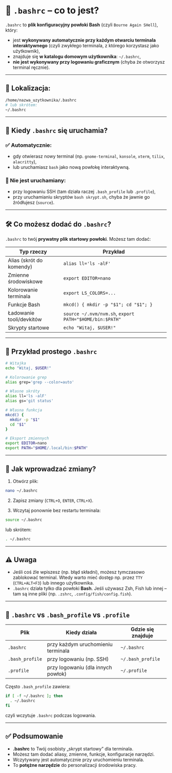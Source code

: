 # 📄 `.bashrc` – co to jest?

`.bashrc` to **plik konfiguracyjny powłoki Bash** (czyli `Bourne Again SHell`), który:

* jest **wykonywany automatycznie przy każdym otwarciu terminala interaktywnego** (czyli zwykłego terminala, z którego korzystasz jako użytkownik),
* znajduje się **w katalogu domowym użytkownika**: `~/.bashrc`,
* **nie jest wykonywany przy logowaniu graficznym** (chyba że otworzysz terminal ręcznie).

---

## 📌 Lokalizacja:

```bash
/home/nazwa_uzytkownika/.bashrc
# lub skrótem:
~/.bashrc
```

---

## 🧠 Kiedy `.bashrc` się uruchamia?

### ✅ Automatycznie:

* gdy otwierasz nowy terminal (np. `gnome-terminal`, `konsole`, `xterm`, `tilix`, `alacritty`),
* lub uruchamiasz `bash` jako nową powłokę interaktywną.

### 🚫 Nie jest uruchamiany:

* przy logowaniu SSH (tam działa raczej `.bash_profile` lub `.profile`),
* przy uruchamianiu skryptów `bash skrypt.sh`, chyba że jawnie go źródłujesz (`source`).

---

## 🛠️ Co możesz dodać do `.bashrc`?

`.bashrc` to twój **prywatny plik startowy powłoki**. Możesz tam dodać:

| Typ rzeczy               | Przykład                                                |
| ------------------------ | ------------------------------------------------------- |
| Alias (skrót do komendy) | `alias ll='ls -alF'`                                    |
| Zmienne środowiskowe     | `export EDITOR=nano`                                    |
| Kolorowanie terminala    | `export LS_COLORS=...`                                  |
| Funkcje Bash             | `mkcd() { mkdir -p "$1"; cd "$1"; }`                    |
| Ładowanie tooli/devkitów | `source ~/.nvm/nvm.sh`, `export PATH="$HOME/bin:$PATH"` |
| Skrypty startowe         | `echo "Witaj, $USER!"`                                  |

---

## 🧪 Przykład prostego `.bashrc`

```bash
# Witajka
echo "Witaj, $USER!"

# Kolorowanie grep
alias grep='grep --color=auto'

# Własne skróty
alias ll='ls -alF'
alias gs='git status'

# Własna funkcja
mkcd() {
  mkdir -p "$1"
  cd "$1"
}

# Eksport zmiennych
export EDITOR=nano
export PATH="$HOME/.local/bin:$PATH"
```

---

## 📌 Jak wprowadzać zmiany?

1. Otwórz plik:

```bash
nano ~/.bashrc
```

2. Zapisz zmiany (`CTRL+O`, `ENTER`, `CTRL+X`).

3. Wczytaj ponownie bez restartu terminala:

```bash
source ~/.bashrc
```

lub skrótem:

```bash
. ~/.bashrc
```

---

## ⚠️ Uwaga

* Jeśli coś źle wpiszesz (np. błąd składni), możesz tymczasowo zablokować terminal. Wtedy warto mieć dostęp np. przez `TTY` (`CTRL+ALT+F3`) lub innego użytkownika.
* `.bashrc` działa tylko dla powłoki **Bash**. Jeśli używasz Zsh, Fish lub innej – tam są inne pliki (np. `.zshrc`, `.config/fish/config.fish`).

---

## 🧠 `.bashrc` vs `.bash_profile` vs `.profile`

| Plik            | Kiedy działa                       | Gdzie się znajduje |
| --------------- | ---------------------------------- | ------------------ |
| `.bashrc`       | przy każdym uruchomieniu terminala | `~/.bashrc`        |
| `.bash_profile` | przy logowaniu (np. SSH)           | `~/.bash_profile`  |
| `.profile`      | przy logowaniu (dla innych powłok) | `~/.profile`       |

Często `.bash_profile` zawiera:

```bash
if [ -f ~/.bashrc ]; then
  . ~/.bashrc
fi
```

czyli wczytuje `.bashrc` podczas logowania.

---

## ✅ Podsumowanie

* **.bashrc** to Twój osobisty „skrypt startowy” dla terminala.
* Możesz tam dodać aliasy, zmienne, funkcje, konfiguracje narzędzi.
* Wczytywany jest automatycznie przy uruchomieniu terminala.
* To **potężne narzędzie** do personalizacji środowiska pracy.